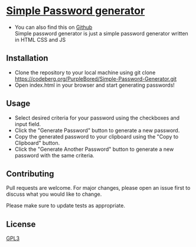 # [Simple Password generator](https://pass.purplebored.pl)
- You can also find this on [Github](https://github.com/PurpleBored/Simple-password-generator)<br>
Simple password generator is just a simple password generator written in HTML CSS and JS

## Installation
- Clone the repository to your local machine using git clone https://codeberg.org/PurpleBored/Simple-Password-Generator.git
- Open index.html in your browser and start generating passwords!

## Usage
- Select desired criteria for your password using the checkboxes and input field.
- Click the "Generate Password" button to generate a new password.
- Copy the generated password to your clipboard using the "Copy to Clipboard" button.
- Click the "Generate Another Password" button to generate a new password with the same criteria.

## Contributing

Pull requests are welcome. For major changes, please open an issue first
to discuss what you would like to change.

Please make sure to update tests as appropriate.

## License
[GPL3](https://codeberg.org/PurpleBored/Simple-Password-Generator/src/branch/main/LICENSE)